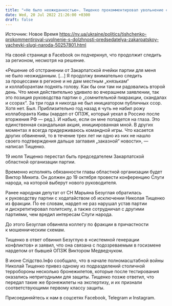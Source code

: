 ```yaml
---
title: "«Не было неожиданностью». Тищенко прокомментировал увольнение с должности председателя закарпатской ячейки Слуги народа"
date: Wed, 20 Jul 2022 21:26:00 +0300
draft: false
---
```

Источник: Новое Время https://nv.ua/ukraine/politics/tishchenko-prokommentiroval-uvolnenie-s-dolzhnosti-predsedatelya-zakarpatskoy-yacheyki-slugi-naroda-50257801.html


 На своей странице в Facebook он подчеркнул, что продолжит следить за регионом, несмотря на решение.

«Решение об отстранении от Закарпатской ячейки партии для меня не было неожиданным. […] Я продолжу внимательно следить за процессами в регионе и не дам местным „князькам“ и коллаборантам поднять голову. Как бы они там ни радовались второй день. Что меня действительно удивило во вчерашнем заявлении, так это позиция руководства партии о „сомнительной пиаракции, скандалах и ссорах“. За три года я никогда не был инициатором публичных ссор. Хотя нет. Был. Приблизительно год назад я чуть не набил рожу коллаборанта Кивы (нардеп от ОПЗЖ, который уехал в Россию после вторжения РФ — ред.). И набью, если он мне попадется на глаза. Это единственная скандальная акция, инициированная мной. В других моментах я всегда придерживаюсь командной игры. Что касается других обвинений, то в течение трех лет ни одно из них не нашло своего подтверждения дальше заглавия „заказной“ новости», — написал Тищенко.

19 июля Тищенко перестал быть председателем Закарпатской областной организации партии.

Временно исполнять обязанности главы областной организации будет Виктор Микита. Он должен до 19 октября провести конференцию Слуги народа, на которой выберут нового руководителя.

Ранее народная депутат от СН Марьяна Безуглая обратилась к руководству партии с ходатайством об исключении Николая Тищенко из фракции. По ее словам, нардеп не раз нарушал устав партии и дискретитировал политсилу, а также сотрудничал с другими партиями, чем вредил интересам Слуги народа.

До этого Безуглая обвиняла коллегу по фракции в причастности к мошенническим схемам.

Тищенко в ответ обвинил Безуглую в «системной генерации конфликтов» и заявил, что она связана с подозреваемым в госизмене нардепом от бывшей ОПЗЖ Виктором Медведчуком.

В июне Слідство.Інфо сообщало, что в начале полномасштабной войны Николай Тищенко привез одному из подразделений столичной терробороны несколько бронежилетов, которые после тестирования оказались непригодными для защиты. Тищенко позже ответил, что передал такие же бронежилеты на экспертизу, и их признали соответствующими первому классу защиты.

Присоединяйтесь к нам в соцсетях Facebook, Telegram и Instagram.
